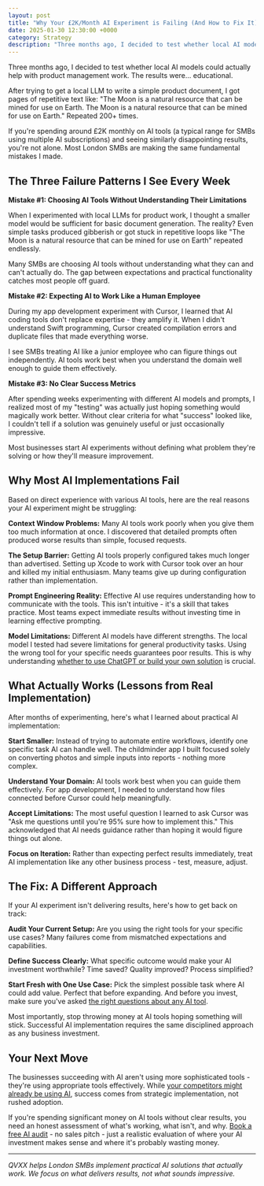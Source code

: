 ```yaml
---
layout: post
title: "Why Your £2K/Month AI Experiment is Failing (And How to Fix It)"
date: 2025-01-30 12:30:00 +0000
category: Strategy
description: "Three months ago, I decided to test whether local AI models could actually help with product management work. The results were... educational."
---
```


Three months ago, I decided to test whether local AI models could actually help with product management work. The results were... educational.

After trying to get a local LLM to write a simple product document, I got pages of repetitive text like: "The Moon is a natural resource that can be mined for use on Earth. The Moon is a natural resource that can be mined for use on Earth." Repeated 200+ times.

If you're spending around £2K monthly on AI tools (a typical range for SMBs using multiple AI subscriptions) and seeing similarly disappointing results, you're not alone. Most London SMBs are making the same fundamental mistakes I made.

## The Three Failure Patterns I See Every Week

**Mistake #1: Choosing AI Tools Without Understanding Their Limitations**

When I experimented with local LLMs for product work, I thought a smaller model would be sufficient for basic document generation. The reality? Even simple tasks produced gibberish or got stuck in repetitive loops like "The Moon is a natural resource that can be mined for use on Earth" repeated endlessly.

Many SMBs are choosing AI tools without understanding what they can and can't actually do. The gap between expectations and practical functionality catches most people off guard.

**Mistake #2: Expecting AI to Work Like a Human Employee**

During my app development experiment with Cursor, I learned that AI coding tools don't replace expertise - they amplify it. When I didn't understand Swift programming, Cursor created compilation errors and duplicate files that made everything worse.

I see SMBs treating AI like a junior employee who can figure things out independently. AI tools work best when you understand the domain well enough to guide them effectively.

**Mistake #3: No Clear Success Metrics**

After spending weeks experimenting with different AI models and prompts, I realized most of my "testing" was actually just hoping something would magically work better. Without clear criteria for what "success" looked like, I couldn't tell if a solution was genuinely useful or just occasionally impressive.

Most businesses start AI experiments without defining what problem they're solving or how they'll measure improvement.

## Why Most AI Implementations Fail

Based on direct experience with various AI tools, here are the real reasons your AI experiment might be struggling:

**Context Window Problems:** Many AI tools work poorly when you give them too much information at once. I discovered that detailed prompts often produced worse results than simple, focused requests.

**The Setup Barrier:** Getting AI tools properly configured takes much longer than advertised. Setting up Xcode to work with Cursor took over an hour and killed my initial enthusiasm. Many teams give up during configuration rather than implementation.

**Prompt Engineering Reality:** Effective AI use requires understanding how to communicate with the tools. This isn't intuitive - it's a skill that takes practice. Most teams expect immediate results without investing time in learning effective prompting.

**Model Limitations:** Different AI models have different strengths. The local model I tested had severe limitations for general productivity tasks. Using the wrong tool for your specific needs guarantees poor results. This is why understanding [whether to use ChatGPT or build your own solution](/blog/2025/08/01/chatgpt-vs-building-your-own/) is crucial.

## What Actually Works (Lessons from Real Implementation)

After months of experimenting, here's what I learned about practical AI implementation:

**Start Smaller:** Instead of trying to automate entire workflows, identify one specific task AI can handle well. The childminder app I built focused solely on converting photos and simple inputs into reports - nothing more complex.

**Understand Your Domain:** AI tools work best when you can guide them effectively. For app development, I needed to understand how files connected before Cursor could help meaningfully.

**Accept Limitations:** The most useful question I learned to ask Cursor was "Ask me questions until you're 95% sure how to implement this." This acknowledged that AI needs guidance rather than hoping it would figure things out alone.

**Focus on Iteration:** Rather than expecting perfect results immediately, treat AI implementation like any other business process - test, measure, adjust.

## The Fix: A Different Approach

If your AI experiment isn't delivering results, here's how to get back on track:

**Audit Your Current Setup:** Are you using the right tools for your specific use cases? Many failures come from mismatched expectations and capabilities.

**Define Success Clearly:** What specific outcome would make your AI investment worthwhile? Time saved? Quality improved? Process simplified?

**Start Fresh with One Use Case:** Pick the simplest possible task where AI could add value. Perfect that before expanding. And before you invest, make sure you've asked [the right questions about any AI tool](/blog/2025/07/30/5-questions-before-buying-ai-tools/).

Most importantly, stop throwing money at AI tools hoping something will stick. Successful AI implementation requires the same disciplined approach as any business investment.

## Your Next Move

The businesses succeeding with AI aren't using more sophisticated tools - they're using appropriate tools effectively. While [your competitors might already be using AI](/blog/2025/08/03/is-your-london-competitor-already-using-ai/), success comes from strategic implementation, not rushed adoption.

If you're spending significant money on AI tools without clear results, you need an honest assessment of what's working, what isn't, and why. [Book a free AI audit](https://calendar.app.google/FEpevxQTJxqaTzTPA) - no sales pitch - just a realistic evaluation of where your AI investment makes sense and where it's probably wasting money.

---

*QVXX helps London SMBs implement practical AI solutions that actually work. We focus on what delivers results, not what sounds impressive.*